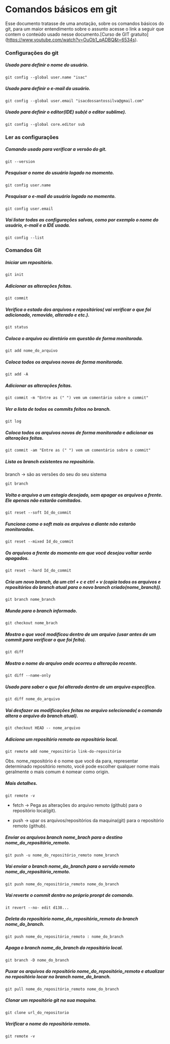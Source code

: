 # Comandos básicos em git

Esse documento tratasse de uma anotação, sobre os comandos básicos do git, para um maior entendimento sobre o assunto acesse o link a seguir que contem o conteúdo usado nesse documento.[Curso de GIT gratuito] (https://www.youtube.com/watch?v=OuOb1_qADBQ&t=6534s).

### Configurações do git

##### Usado para definir o nome do usuário.

```
git config --global user.name "isac"
```

##### Usado para definir o e-mail do usuário.

```
git config --global user.email "isacdossantossilva@gmail.com"
```

##### Usado para definir o editor(IDE)  sub(é o editor sublime).

```
git config --global core.editor sub 
```

 

### Ler as configurações

##### Comando usado para verificar a versão do git.

```
git --version
```

##### Pesquisar o nome do usuário logado no momento.

```
git config user.name
```

##### Pesquisar o e-mail do usuário logado no momento.

```
git config user.email
```

##### Vai listar todas as configurações salvas, como por exemplo o nome do usuário, e-mail e a IDE usada.

```
git config --list
```



### Comandos Git

##### Iniciar um repositório.

```
git init 
```

##### Adicionar as alterações feitas.

```
git commit
```

##### Verifica o estado dos arquivos e repositórios( vai verificar o que foi adicionado, removido, alterado e etc.).

```
git status 
```

##### Coloca o arquivo ou diretório em questão de forma monitorada.

```
git add nome_do_arquivo
```

##### Coloca todos os arquivos novos de forma monitorada.

```
git add -A
```

##### Adicionar as alterações feitas.

```
git commit -m "Entre as (" ") vem um comentário sobre o commit"
```

##### Ver a lista de todos os commits feitos no branch.

```
git log
```

##### Coloca todos os arquivos novos de forma monitorada e adicionar as alterações feitas.

```
git commit -am "Entre as (" ") vem um comentário sobre o commit"
```

##### Lista os branch existentes no repositório. 

branch -> são as versões do seu do seu sistema

```
git branch 
```

##### Volta o arquivo a um estagio desejado, sem apagar os arquivos a frente. Ele apenas não estarão comitados.

```
git reset --soft Id_do_commit 
```

##### Funciona como o soft mais os arquivos a diante não estarão monitorados.

```
git reset --mixed Id_do_commit 
```

##### Os arquivos a frente do momento em que você desejou voltar serão apagados.

```
git reset --hard Id_do_commit 
```

##### Cria um novo branch, da um ctrl + c e ctrl + v (copia todos os arquivos e repositórios do branch atual para o novo branch criado(nome_branch)).

```
git branch nome_branch 
```

##### Munda para o branch informado.

```
git checkout nome_brach
```

##### Mostra o que você modificou dentro de um arquivo (usar antes de um commit para verificar o que foi feito).

```
git diff 
```

##### Mostra o nome do arquivo onde ocorreu a alteração recente.

```
git diff --name-only
```

##### Usado para saber o que foi alterado dentro de um arquivo especifico.

```
git diff nome_do_arquivo 
```

##### Vai desfazer as modificações feitas no arquivo selecionado( o comando altera o arquivo do branch atual).

```
git checkout HEAD -- nome_arquivo 
```

##### Adiciona um repositório remoto ao repositório local. 

```
git remote add nome_repositório link-do-repositório
```

Obs. nome_repositório é o nome que você da para, representar determinado repositório remoto, você pode escolher qualquer nome mais geralmente o mais comum é nomear como origin.

##### Mais detalhes.

```
git remote -v 
```



* fetch -> Pega as alterações do arquivo remoto (github) para o repositório local(git).

* push -> upar os arquivos/repositórios da maquina(git) para o repositório remoto (github).

  

##### Enviar os arquivos branch nome_brach para o destino nome_do_repositório_remoto.

```
git push -u nome_do_repositório_remoto nome_branch
```

##### Vai enviar o branch nome_do_branch para o servido remoto nome_do_repositório_remoto.

```
git push nome_do_repositório_remoto nome_do_branch 
```

##### Vai reverte o commit dentro no próprio pronpt de comando.

```
it revert --no- edit d138...
```

##### Deleta do repositório nome_do_repositório_remoto do branch nome_do_branch.

```
git push nome_do_repositório_remoto : nome_do_branch
```

##### Apaga o branch nome_do_branch do repositório local.

```
git branch -D nome_do_branch
```

##### Puxar os arquivos do repositório nome_do_repositório_remoto e atualizar no repositório locar no branch nome_do_branch.

```
git pull nome_do_repositório_remoto nome_do_branch
```

##### Clonar um repositório git na sua maquina.

```
git clone url_do_repositorio
```

##### Verificar o nome do repositório remoto. 

```
git remote -v 
```


